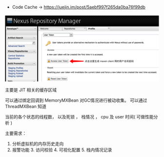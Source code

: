 - Code Cache -> https://juejin.im/post/5aebf997f265da0ba76f99db

![adf](../photos/maven_central.png)


主要是 JIT 相关的缓存区域

可以通过绑定回调到 MemoryMXBean 对GC情况进行被动收集。
可以通过 ThreadMXBean 知道

当前的各个状态的线程数，
以及死锁 ， 栈情况 ，
cpu 及 user 时间( 可做性能分析 )

主要需求：
  1. 分析虚拟机的内存历史走向
  2. 报警功能
    3. 访问校验
    4. 可视化配置
    5. 栈内情况记录





